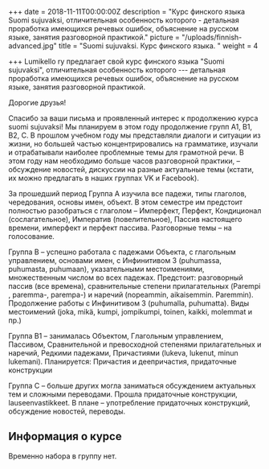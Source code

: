 +++
date = 2018-11-11T00:00:00Z
description = "Курс финского языка Suomi sujuvaksi, отличительная особенность которого - детальная проработка имеющихся речевых ошибок, объяснение на русском языке, занятия разговорной практикой."
picture = "/uploads/finnish-advanced.jpg"
title = "Suomi sujuvaksi. Курс финского языка. "
weight = 4

+++
Lumikello ry предлагает свой курс финского языка "Suomi sujuvaksi", отличительная особенность которого --- детальная проработка имеющихся речевых ошибок, объяснение на русском языке, занятия разговорной практикой.

Дорогие друзья!

Спасибо за ваши письма и проявленный интерес к продолжению курса suomi sujuvaksi! Мы планируем в этом году продолжение групп А1, В1, В2, С. В прошлом учебном году мы представляли диалоги и ситуации из жизни, но большей частью концентрировались на грамматике, изучали и отрабатывали наиболее проблемные темы для грамотной речи. В этом году нам необходимо больше часов разговорной практики, – обсуждение новостей, дискуссии на разные актуальные темы (кстати, их можно предлагать в наших группах VK и Facebook).

За прошедший период Группа А изучила все падежи, типы глаголов, чередования, основы имен, объект. В этом семестре им предстоит полностью разобраться с глаголом – Имперфект, Перфект, Кондиционал (сослагательное), Императив (повелительное), Пассив настоящего времени, имперфект и перфект пассива. Разговорные темы – на голосование.

Группа В – успешно работала с падежами Объекта, с глагольным управлением, основами имен, c Инфинитивом 3 (puhumassa, puhumasta, puhumaan), указательными местоимениями, множественным числом во всех падежах. Предстоит: разговорный пассив (все времена), сравнительные степени прилагательных (Parempi , paremma-, parempa-) и наречий (nopeammin, aikaisemmin. Paremmin). Продолжение работы с Инфинитивом 3 (puhumalla, puhumatta). Виды местоимений (joka, mikä, kumpi, jompikumpi, toinen, kaikki, molemmat и пр.)

Группа В1 – занималась Объектом, Глагольным управлением, Пассивом, Сравнительной и превосходной степенями прилагательных и наречий, Редкими падежами, Причастиями (lukeva, lukenut, minun lukemani). Планируется: Причастия и деепричастия, придаточные конструкции

Группа С – больше других могла заниматься обсуждением актуальных тем и сложными переводами. Прошла придаточные конструкции, lauseenvastikkeet. В плане – употребление придаточных конструкций, обсуждение новостей, переводы.

## Информация о курсе

Временно набора в группу нет. 